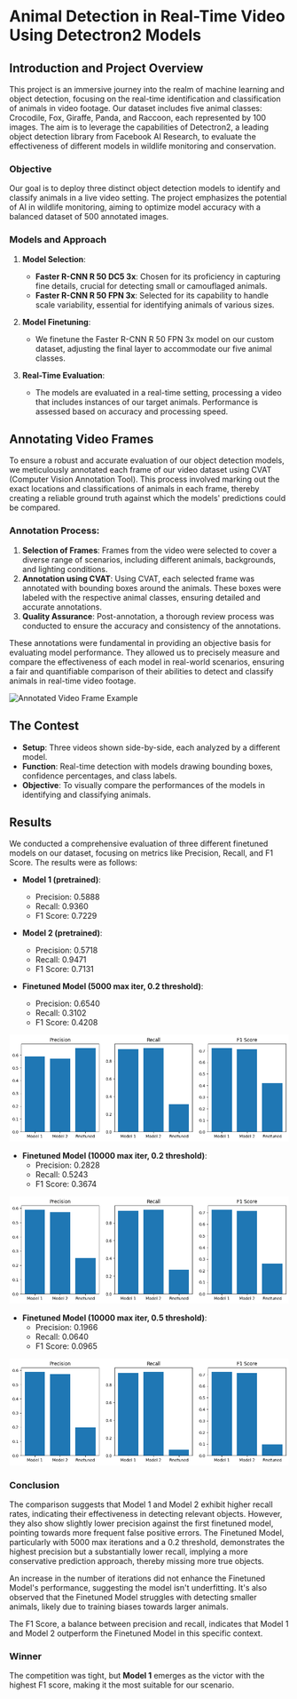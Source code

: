 # Animal Detection in Real-Time Video Using Detectron2 Models

## Introduction and Project Overview

This project is an immersive journey into the realm of machine learning and object detection, focusing on the real-time identification and classification of animals in video footage. Our dataset includes five animal classes: Crocodile, Fox, Giraffe, Panda, and Raccoon, each represented by 100 images. The aim is to leverage the capabilities of Detectron2, a leading object detection library from Facebook AI Research, to evaluate the effectiveness of different models in wildlife monitoring and conservation.

### Objective

Our goal is to deploy three distinct object detection models to identify and classify animals in a live video setting. The project emphasizes the potential of AI in wildlife monitoring, aiming to optimize model accuracy with a balanced dataset of 500 annotated images.

### Models and Approach

1. **Model Selection**: 
   - **Faster R-CNN R 50 DC5 3x**: Chosen for its proficiency in capturing fine details, crucial for detecting small or camouflaged animals.
   - **Faster R-CNN R 50 FPN 3x**: Selected for its capability to handle scale variability, essential for identifying animals of various sizes.

2. **Model Finetuning**: 
   - We finetune the Faster R-CNN R 50 FPN 3x model on our custom dataset, adjusting the final layer to accommodate our five animal classes.

3. **Real-Time Evaluation**: 
   - The models are evaluated in a real-time setting, processing a video that includes instances of our target animals. Performance is assessed based on accuracy and processing speed.

## Annotating Video Frames

To ensure a robust and accurate evaluation of our object detection models, we meticulously annotated each frame of our video dataset using CVAT (Computer Vision Annotation Tool). This process involved marking out the exact locations and classifications of animals in each frame, thereby creating a reliable ground truth against which the models' predictions could be compared.

### Annotation Process:

1. **Selection of Frames**: Frames from the video were selected to cover a diverse range of scenarios, including different animals, backgrounds, and lighting conditions.
2. **Annotation using CVAT**: Using CVAT, each selected frame was annotated with bounding boxes around the animals. These boxes were labeled with the respective animal classes, ensuring detailed and accurate annotations.
3. **Quality Assurance**: Post-annotation, a thorough review process was conducted to ensure the accuracy and consistency of the annotations.

These annotations were fundamental in providing an objective basis for evaluating model performance. They allowed us to precisely measure and compare the effectiveness of each model in real-world scenarios, ensuring a fair and quantifiable comparison of their abilities to detect and classify animals in real-time video footage.

![Annotated Video Frame Example](Resources/Annotations.gif)

## The Contest

- **Setup**: Three videos shown side-by-side, each analyzed by a different model.
- **Function**: Real-time detection with models drawing bounding boxes, confidence percentages, and class labels.
- **Objective**: To visually compare the performances of the models in identifying and classifying animals.

## Results

We conducted a comprehensive evaluation of three different finetuned models on our dataset, focusing on metrics like Precision, Recall, and F1 Score. The results were as follows:

- **Model 1 (pretrained)**:
  - Precision: 0.5888
  - Recall: 0.9360
  - F1 Score: 0.7229

- **Model 2 (pretrained)**:
  - Precision: 0.5718
  - Recall: 0.9471
  - F1 Score: 0.7131

- **Finetuned Model (5000 max iter, 0.2 threshold)**:
  - Precision: 0.6540
  - Recall: 0.3102
  - F1 Score: 0.4208
 
![Precision, Recall, and F1 Score Graphs against first Finetuned Model](Resources/Metrics1.png)

- **Finetuned Model (10000 max iter, 0.2 threshold)**:
  - Precision: 0.2828
  - Recall: 0.5243
  - F1 Score: 0.3674

![Precision, Recall, and F1 Score Graphs against second Finetuned Model](Resources/Metrics2.png)

- **Finetuned Model (10000 max iter, 0.5 threshold)**:
  - Precision: 0.1966
  - Recall: 0.0640
  - F1 Score: 0.0965

![Precision, Recall, and F1 Score Graphs against third Finetuned Model](Resources/Metrics3.png)

### Conclusion

The comparison suggests that Model 1 and Model 2 exhibit higher recall rates, indicating their effectiveness in detecting relevant objects. However, they also show slightly lower precision against the first finetuned model, pointing towards more frequent false positive errors. The Finetuned Model, particularly with 5000 max iterations and a 0.2 threshold, demonstrates the highest precision but a substantially lower recall, implying a more conservative prediction approach, thereby missing more true objects.

An increase in the number of iterations did not enhance the Finetuned Model's performance, suggesting the model isn't underfitting. It's also observed that the Finetuned Model struggles with detecting smaller animals, likely due to training biases towards larger animals.

The F1 Score, a balance between precision and recall, indicates that Model 1 and Model 2 outperform the Finetuned Model in this specific context.

### Winner

The competition was tight, but **Model 1** emerges as the victor with the highest F1 score, making it the most suitable for our scenario.

